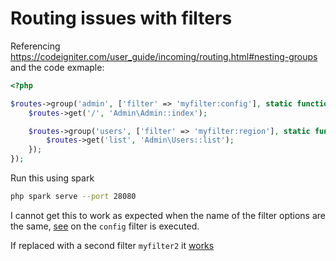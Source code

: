 # Routing issues with filters

Referencing https://codeigniter.com/user_guide/incoming/routing.html#nesting-groups and the code exmaple:

```php
<?php

$routes->group('admin', ['filter' => 'myfilter:config'], static function ($routes) {
    $routes->get('/', 'Admin\Admin::index');

    $routes->group('users', ['filter' => 'myfilter:region'], static function ($routes) {
        $routes->get('list', 'Admin\Users::list');
    });
});
```

Run this using spark

```bash
php spark serve --port 28080
```

I cannot get this to work as expected when the name of the filter options are the same, [see](http://127.0.0.1:28080/notworking/users/list) on the `config` filter is executed.

If replaced with a second filter `myfilter2` it [works](http://127.0.0.1:28080/working/users/list)